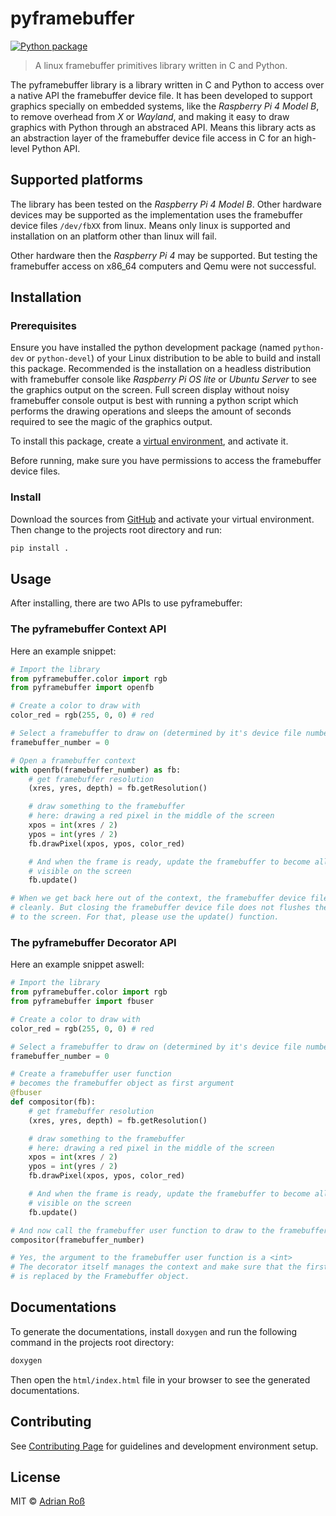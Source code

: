# pyframebuffer

[![Python package](https://github.com/RossAdrian/pyframebuffer/actions/workflows/python-package.yml/badge.svg)](https://github.com/RossAdrian/pyframebuffer/actions/workflows/python-package.yml)

> A linux framebuffer primitives library written in C and Python.

The pyframebuffer library is a library written in C and Python to access over a native API the framebuffer device file. It has been developed to support graphics specially on embedded systems, like the *Raspberry Pi 4 Model B*, to remove overhead from *X* or *Wayland*, and making it easy to draw graphics with Python through an abstraced API. Means this library acts as an abstraction layer of the framebuffer device file access in C for an high-level Python API.

## Supported platforms

The library has been tested on the *Raspberry Pi 4 Model B*. Other hardware devices may be supported as the implementation uses the framebuffer device files `/dev/fbXX` from linux. Means only linux is supported and installation on an platform other than linux will fail.

Other hardware then the *Raspberry Pi 4* may be supported. But testing the framebuffer access on x86_64 computers and Qemu were not successful.

## Installation

### Prerequisites

Ensure you have installed the python development package (named `python-dev` or `python-devel`) of your Linux distribution
to be able to build and install this package. Recommended is the installation on a headless distribution with framebuffer
console like *Raspberry Pi OS lite* or *Ubuntu Server* to see the graphics output on the screen. Full screen display without
noisy framebuffer console output is best with running a python script which performs the drawing operations and sleeps the
amount of seconds required to see the magic of the graphics output.

To install this package, create a [virtual environment](https://docs.python.org/3/tutorial/venv.html), and activate it.

Before running, make sure you have permissions to access the framebuffer device files.

### Install

Download the sources from [GitHub](https://github.com/RossAdrian/pyframebuffer) and activate your virtual environment. Then
change to the projects root directory and run:

```sh
pip install .
```

## Usage

After installing, there are two APIs to use pyframebuffer:

### The pyframebuffer Context API

Here an example snippet:

```py
# Import the library
from pyframebuffer.color import rgb
from pyframebuffer import openfb

# Create a color to draw with
color_red = rgb(255, 0, 0) # red

# Select a framebuffer to draw on (determined by it's device file number)
framebuffer_number = 0

# Open a framebuffer context
with openfb(framebuffer_number) as fb:
    # get framebuffer resolution
    (xres, yres, depth) = fb.getResolution()

    # draw something to the framebuffer
    # here: drawing a red pixel in the middle of the screen
    xpos = int(xres / 2)
    ypos = int(yres / 2)
    fb.drawPixel(xpos, ypos, color_red)

    # And when the frame is ready, update the framebuffer to become all changes
    # visible on the screen
    fb.update()

# When we get back here out of the context, the framebuffer device file is closed
# cleanly. But closing the framebuffer device file does not flushes the last frame
# to the screen. For that, please use the update() function.
```

### The pyframebuffer Decorator API

Here an example snippet aswell:

```py
# Import the library
from pyframebuffer.color import rgb
from pyframebuffer import fbuser

# Create a color to draw with
color_red = rgb(255, 0, 0) # red

# Select a framebuffer to draw on (determined by it's device file number)
framebuffer_number = 0

# Create a framebuffer user function
# becomes the framebuffer object as first argument
@fbuser
def compositor(fb):
    # get framebuffer resolution
    (xres, yres, depth) = fb.getResolution()

    # draw something to the framebuffer
    # here: drawing a red pixel in the middle of the screen
    xpos = int(xres / 2)
    ypos = int(yres / 2)
    fb.drawPixel(xpos, ypos, color_red)

    # And when the frame is ready, update the framebuffer to become all changes
    # visible on the screen
    fb.update()

# And now call the framebuffer user function to draw to the framebuffer
compositor(framebuffer_number)

# Yes, the argument to the framebuffer user function is a <int>
# The decorator itself manages the context and make sure that the first argument
# is replaced by the Framebuffer object.
```

## Documentations

To generate the documentations, install `doxygen` and run the following command in the projects root directory:

```sh
doxygen
```

Then open the `html/index.html` file in your browser to see the generated documentations.

## Contributing

See [Contributing Page](./CONTRIBUTING.md) for guidelines and development environment setup.

## License

MIT © [Adrian Roß](https://github.com/RossAdrian)